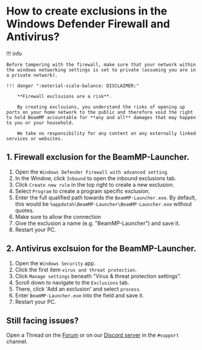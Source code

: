 # How to create exclusions in the Windows Defender Firewall and Antivirus?

!!! info
    
    Before tampering with the firewall, make sure that your network within the windows networking settings is set to private (assuming you are in a private network).

    !!! danger ":material-scale-balance: DISCLAIMER:"

        **Firewall exclsuions are a risk**.

        By creating exclsuions, you understand the risks of opening up ports on your home network to the public and therefore void the right to hold BeamMP accountable for **any and all** damages that may happen to you or your household.

        We take no responsibility for any content on any externally linked services or websites.

## 1. Firewall exclusion for the BeamMP-Launcher.

1. Open the `Windows Defender Firewall with advanced setting`.
2. In the Window, click `Inbound` to open the inbound exclusions tab.
3. Click `Create new rule` in the top right to create a new exclusion.
4. Select `Program` to create a program specific exclusion.
5. Enter the full qualified path towards the `BeamMP-Launcher.exe`. By default, this would be `%appdata%\BeamMP-Launcher\BeamMP-Launcher.exe` without quotes.
6. Make sure to allow the connection
7. Give the exclusion a name (e.g. "BeamMP-Launcher") and save it.
8. Restart your PC.

## 2. Antivirus exclsuion for the BeamMP-Launcher.

1. Open the `Windows Security` app.
2. Click the first item `virus and threat protection`.
3. Click `Manage settings` beneath "Virus & threat protection settings".
4. Scroll down to navigate to the `Exclusions` tab.
5. There, click 'Add an exclusion' and select `process`.
6. Enter `BeamMP-Launcher.exe` into the field and save it.
7. Restart your PC.

## Still facing issues?

Open a Thread on the [Forum](https://forum.beammp.com) or on our [Discord server](https://discord.gg/beammp) in the `#support` channel.
